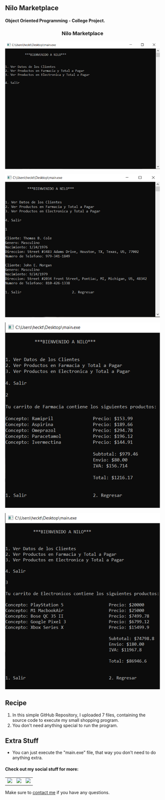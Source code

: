 ## Nilo Marketplace

#### Object Oriented Programming - College Project.

<h3 align="center">Nilo Marketplace</h3>
<p align="center"> <img src = "/Extra_Stuff/nilo1.png" width = 550> </p>
<p align="center"> <img src = "/Extra_Stuff/nilo2.png" width = 550> </p>
<p align="center"> <img src = "/Extra_Stuff/nilo3.png" width = 550> </p>
<p align="center"> <img src = "/Extra_Stuff/nilo4.png" width = 550> </p>

<h2 align="left">Recipe</h2>

1. In this simple GitHub Repository, I uploaded 7 files, containing the source code to execute my small shopping program.
2. You don't need anything special to run the program.

<h2 align="left">Extra Stuff</h3>

- You can just execute the "main.exe" file, that way you don't need to do anything extra.

#### Check out my social stuff for more:


<table>
    <tbody>
        <tr>
            </a></td>
            <td><a href="https://www.linkedin.com/in/hibrantapia/">
            <img height="50" src="https://www.vectorlogo.zone/logos/linkedin/linkedin-ar21.svg" />
            </a></td>
            <td><a href="https://twitter.com/HibranTapia">
            <img height="50" src="https://www.vectorlogo.zone/logos/twitter/twitter-ar21.svg" />
            </a></td>
            <td><a href="https://medium.com/@hibrantapia">
            <img height="50" src="https://www.vectorlogo.zone/logos/medium/medium-ar21.svg" />
            </a></td>
        </tr>
    </tbody>
</table>

Make sure to [contact me](https://github.com/hibrantapia) if you have any questions.
